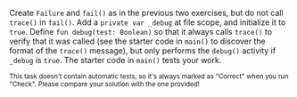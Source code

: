 

Create `Failure` and `fail()` as in the previous two exercises, but do not call
`trace()` in `fail()`. Add a `private var _debug` at file scope, and initialize
it to `true`. Define `fun debug(test: Boolean)` so that it always calls
`trace()` to verify that it was called (see the starter code in `main()` to
discover the format of the `trace()` message), but only performs the `debug()`
activity if `_debug` is `true`. The starter code in `main()` tests your work.

<sub> This task doesn't contain automatic tests,
so it's always marked as "Correct" when you run "Check".
Please compare your solution with the one provided! </sub>

